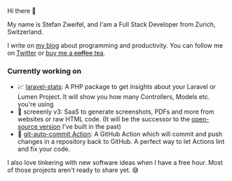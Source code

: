 Hi there 👋

My name is Stefan Zweifel, and I'am a Full Stack Developer from Zurich, Switzerland.

I write on [my blog](https://stefanzweifel.io/) about programming and productivity. You can follow me on [Twitter](https://twitter.com/_stefanzweifel) or [buy me a ~~coffee~~ tea](https://www.buymeacoffee.com/3oQ64YW).


### Currently working on

- 📈 [laravel-stats](https://github.com/stefanzweifel/laravel-stats): A PHP package to get insights about your Laravel or Lumen Project. It will show you how many Controllers, Models etc. you're using
- 📸 screeenly v3: SaaS to generate screenshots, PDFs and more from websites or raw HTML code. (It will be the successor to the [open-source version](https://github.com/stefanzweifel/screeenly) I've built in the past)
- 🐙 [git-auto-commit Action](https://github.com/stefanzweifel/git-auto-commit-action): A GitHub Action which will commit and push changes in a repository back to GitHub. A perfect way to let Actions lint and fix your code.


I also love tinkering with new software ideas when I have a free hour. Most of those projects aren't ready to share yet. 😅
